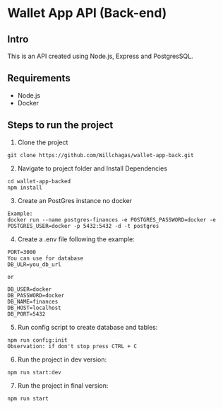 # Wallet App API (Back-end)

## Intro

This is an API created using Node.js, Express and PostgresSQL.

## Requirements

- Node.js
- Docker

## Steps to run the project

1. Clone the project

```
git clone https://github.com/Willchagas/wallet-app-back.git
```

2. Navigate to project folder and Install Dependencies

```
cd wallet-app-backed
npm install
```

3. Create an PostGres instance no docker

```
Example:
docker run --name postgres-finances -e POSTGRES_PASSWORD=docker -e POSTGRES_USER=docker -p 5432:5432 -d -t postgres

```

4. Create a .env file following the example:

```
PORT=3000
You can use for database
DB_ULR=you_db_url

or

DB_USER=docker
DB_PASSWORD=docker
DB_NAME=finances
DB_HOST=localhost
DB_PORT=5432
```

5. Run config script to create database and tables:

```
npm run config:init
Observation: if don't stop press CTRL + C
```

6. Run the project in dev version:

```
npm run start:dev
```

7. Run the project in final version:

```
npm run start
```
